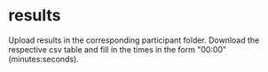 # results

Upload results in the corresponding participant folder. Download the respective csv table and fill in the times in the form "00:00" (minutes:seconds).
